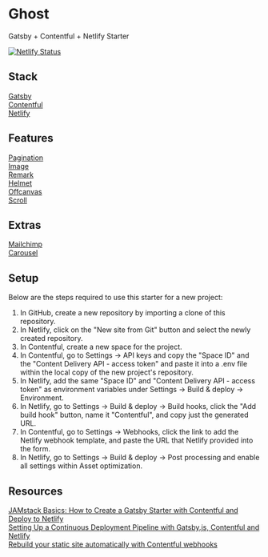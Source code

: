 # Ghost

Gatsby + Contentful + Netlify Starter

[![Netlify Status](https://api.netlify.com/api/v1/badges/377359ec-49a2-4993-98de-6900f5e9a632/deploy-status)](https://app.netlify.com/sites/dreamy-khorana-1f4974/deploys)

## Stack

[Gatsby](https://www.gatsbyjs.org/)<br>
[Contentful](https://www.contentful.com/)<br>
[Netlify](https://www.netlify.com/)

## Features

[Pagination](https://www.gatsbyjs.org/docs/adding-pagination/)<br>
[Image](https://www.gatsbyjs.org/packages/gatsby-image)<br>
[Remark](https://www.gatsbyjs.org/packages/gatsby-transformer-remark)<br>
[Helmet](https://github.com/nfl/react-helmet)<br>
[Offcanvas](https://github.com/neosiae/react-aria-offcanvas)<br>
[Scroll](https://www.npmjs.com/package/react-scroll)

## Extras

[Mailchimp](https://www.gatsbyjs.org/packages/gatsby-plugin-mailchimp)<br>
[Carousel](https://react-bootstrap.github.io/components/carousel)

## Setup

Below are the steps required to use this starter for a new project:

1. In GitHub, create a new repository by importing a clone of this repository.
2. In Netlify, click on the "New site from Git" button and select the newly created repository.
3. In Contentful, create a new space for the project.
4. In Contentful, go to Settings -> API keys and copy the "Space ID" and the "Content Delivery API - access token" and paste it into a .env file within the local copy of the new project's repository.
5. In Netlify, add the same "Space ID" and "Content Delivery API - access token" as environment variables under Settings -> Build & deploy -> Environment.
6. In Netlify, go to Settings -> Build & deploy -> Build hooks, click the "Add build hook" button, name it "Contentful", and copy just the generated URL.
7. In Contentful, go to Settings -> Webhooks, click the link to add the Netlify webhook template, and paste the URL that Netlify provided into the form.
8. In Netlify, go to Settings -> Build & deploy -> Post processing and enable all settings within Asset optimization.

## Resources

[JAMstack Basics: How to Create a Gatsby Starter with Contentful and Deploy to Netlify](https://itnext.io/jamstack-basics-how-to-create-a-gatsby-starter-with-contentful-and-deploy-to-netlify-846354cc74bc)<br>
[Setting Up a Continuous Deployment Pipeline with Gatsby.js, Contentful and Netlify](https://www.halfelectronic.com/post/setting-up-gatsby-js-contentful-and-netlify)<br>
[Rebuild your static site automatically with Contentful webhooks](https://www.contentful.com/developers/docs/tutorials/general/automate-site-builds-with-webhooks/#netlify)
